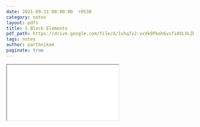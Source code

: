 ```yaml
---
date: 2021-09-11 00:00:00  +0530
category: notes
layout: pdfs
title: S Block Elements
pdf_path: https://drive.google.com/file/d/1shq7v2-vxVk9Pkoh6vsfiAVLVLZHMa4H/preview?usp=sharing
tags: notes
author: parthnikam
paginate: true
---
```


<iframe class="embed-pdf" src="{{ page.pdf_path }}#toolbar=0" seamless="seamless" scrolling="no" style="overflow:hidden"></iframe>

